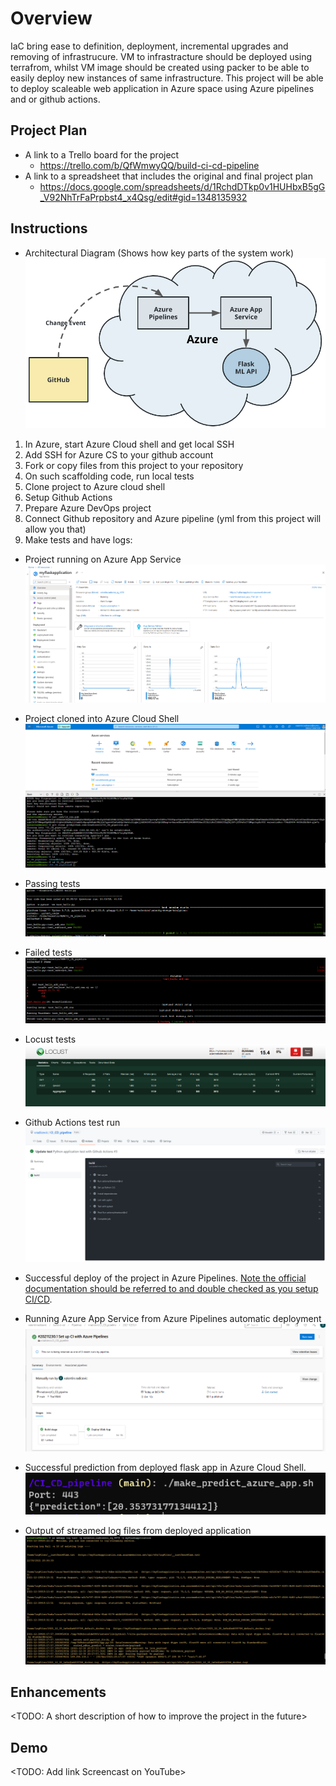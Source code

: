 # Overview

IaC bring ease to definition, deployment, incremental upgrades and removing of infrastrucure. VM to infrastracture should be deployed using terrafrom, whilst VM image should be created using packer to be able to easily deploy new instances of same infrastructure. This project will be able to deploy scaleable web application in Azure space using  Azure pipelines and or github actions.

## Project Plan


* A link to a Trello board for the project
    - https://trello.com/b/QfWmwyQQ/build-ci-cd-pipeline
* A link to a spreadsheet that includes the original and final project plan
    - https://docs.google.com/spreadsheets/d/1RchdDTkp0v1HUHbxB5gG_V92NhTrFaPrpbst4_x4Qsg/edit#gid=1348135932

## Instructions

* Architectural Diagram (Shows how key parts of the system work)
![image](pictures/architecture.png)


1. In Azure, start Azure Cloud shell and get local SSH
2. Add SSH for Azure CS to your github account
2. Fork or copy files from this project to your repository
3. On such scaffolding code, run local tests
4. Clone project to Azure cloud shell
5. Setup Github Actions
7. Prepare Azure DevOps project
8. Connect Github repository and Azure pipeline (yml from this project will allow you that)
9. Make tests and have logs:

* Project running on Azure App Service
![image](pictures/projectrunning.PNG)

* Project cloned into Azure Cloud Shell
![image](pictures/Azurecloudshellgitclone.PNG)

* Passing tests
![image](pictures/alltestpassed.PNG)

* Failed tests
![image](pictures/failtest.PNG)

* Locust tests
![image](pictures/locust.PNG)

* Github Actions test run
![image](pictures/githubactions.PNG)

* Successful deploy of the project in Azure Pipelines.  [Note the official documentation should be referred to and double checked as you setup CI/CD](https://docs.microsoft.com/en-us/azure/devops/pipelines/ecosystems/python-webapp?view=azure-devops).

* Running Azure App Service from Azure Pipelines automatic deployment
![image](pictures/azurepipelines.PNG)

* Successful prediction from deployed flask app in Azure Cloud Shell.
![image](pictures/prediction.PNG)

* Output of streamed log files from deployed application
![image](pictures/logtail.PNG)

## Enhancements

<TODO: A short description of how to improve the project in the future>

## Demo 

<TODO: Add link Screencast on YouTube>


